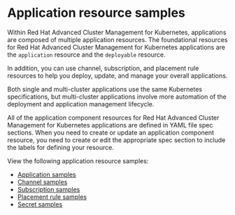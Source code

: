 # Application resource samples 

Within Red Hat Advanced Cluster Management for Kubernetes, applications are composed of multiple application resources. The foundational resources for Red Hat Advanced Cluster Management for Kubernetes applications are the `application` resource and the `deployable` resource.

In addition, you can use channel, subscription, and placement rule resources to help you deploy, update, and manage your overall applications.

Both single and multi-cluster applications use the same Kubernetes specifications, but multi-cluster applications involve more automation of the deployment and application management lifecycle.

All of the application component resources for Red Hat Advanced Cluster Management for Kubernetes applications are defined in YAML file spec sections. When you need to create or update an application component resource, you need to create or edit the appropriate spec section to include the labels for defining your resource.

View the following application resource samples:

- [Application samples](app_sample.md)
- [Channel samples](channel_sample.md)
- [Subscription samples](subscription_sample.md)
- [Placement rule samples](placement_sample.md)
- [Secret samples](secret_sample.md)